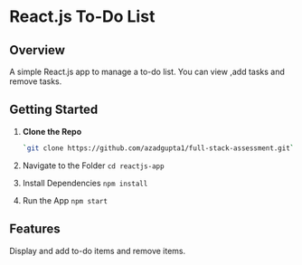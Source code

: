 # React.js To-Do List

## Overview
A simple React.js app to manage a to-do list. You can view ,add tasks and remove tasks.

## Getting Started

1. **Clone the Repo**
   ```bash
   `git clone https://github.com/azadgupta1/full-stack-assessment.git`

2. Navigate to the Folder
    `cd reactjs-app`

3. Install Dependencies
    `npm install`

4. Run the App
    `npm start`

## Features
Display and add to-do items and remove items.



